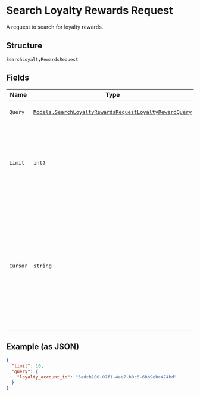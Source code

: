 
# Search Loyalty Rewards Request

A request to search for loyalty rewards.

## Structure

`SearchLoyaltyRewardsRequest`

## Fields

| Name | Type | Tags | Description |
|  --- | --- | --- | --- |
| `Query` | [`Models.SearchLoyaltyRewardsRequestLoyaltyRewardQuery`](../../doc/models/search-loyalty-rewards-request-loyalty-reward-query.md) | Optional | The set of search requirements. |
| `Limit` | `int?` | Optional | The maximum number of results to return in the response. The default value is 30.<br>**Constraints**: `>= 1`, `<= 30` |
| `Cursor` | `string` | Optional | A pagination cursor returned by a previous call to<br>this endpoint. Provide this to retrieve the next set of<br>results for the original query.<br>For more information,<br>see [Pagination](https://developer.squareup.com/docs/basics/api101/pagination). |

## Example (as JSON)

```json
{
  "limit": 10,
  "query": {
    "loyalty_account_id": "5adcb100-07f1-4ee7-b8c6-6bb9ebc474bd"
  }
}
```

